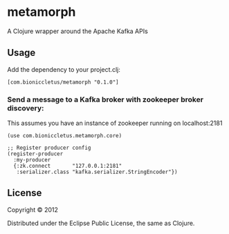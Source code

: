 # metamorph

A Clojure wrapper around the Apache Kafka APIs

## Usage

Add the dependency to your project.clj:

    [com.bioniccletus/metamorph "0.1.0"]

### Send a message to a Kafka broker with zookeeper broker discovery:

This assumes you have an instance of zookeeper running on localhost:2181

    (use com.bioniccletus.metamorph.core)
    
    ;; Register producer config
    (register-producer
      :my-producer
      {:zk.connect       "127.0.0.1:2181"
       :serializer.class "kafka.serializer.StringEncoder"})

## License

Copyright © 2012 

Distributed under the Eclipse Public License, the same as Clojure.
